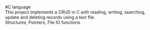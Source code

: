 #C language <br>
This project implements a CRUD in C with reading, writing, searching, update and deleting records using a text file. <br>
Structures, Pointers, File IO functions
